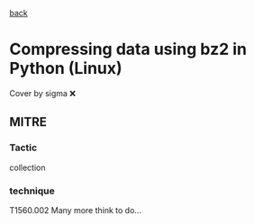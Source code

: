 [back](../index.md)
# Compressing data using bz2 in Python (Linux)
Cover by sigma :x: 
## MITRE
### Tactic
collection
### technique
T1560.002
Many more think to do...